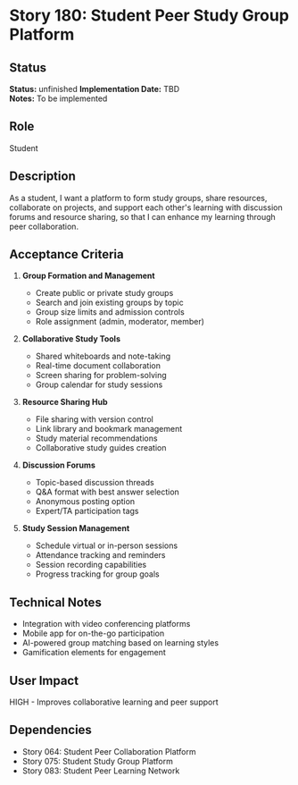 # Story 180: Student Peer Study Group Platform

## Status
**Status:** unfinished
**Implementation Date:** TBD  
**Notes:** To be implemented

## Role
Student

## Description
As a student, I want a platform to form study groups, share resources, collaborate on projects, and support each other's learning with discussion forums and resource sharing, so that I can enhance my learning through peer collaboration.

## Acceptance Criteria
1. **Group Formation and Management**
   - Create public or private study groups
   - Search and join existing groups by topic
   - Group size limits and admission controls
   - Role assignment (admin, moderator, member)

2. **Collaborative Study Tools**
   - Shared whiteboards and note-taking
   - Real-time document collaboration
   - Screen sharing for problem-solving
   - Group calendar for study sessions

3. **Resource Sharing Hub**
   - File sharing with version control
   - Link library and bookmark management
   - Study material recommendations
   - Collaborative study guides creation

4. **Discussion Forums**
   - Topic-based discussion threads
   - Q&A format with best answer selection
   - Anonymous posting option
   - Expert/TA participation tags

5. **Study Session Management**
   - Schedule virtual or in-person sessions
   - Attendance tracking and reminders
   - Session recording capabilities
   - Progress tracking for group goals

## Technical Notes
- Integration with video conferencing platforms
- Mobile app for on-the-go participation
- AI-powered group matching based on learning styles
- Gamification elements for engagement

## User Impact
HIGH - Improves collaborative learning and peer support

## Dependencies
- Story 064: Student Peer Collaboration Platform
- Story 075: Student Study Group Platform
- Story 083: Student Peer Learning Network
